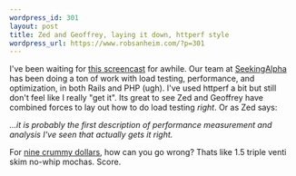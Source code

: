 ```yaml
--- 
wordpress_id: 301
layout: post
title: Zed and Geoffrey, laying it down, httperf style
wordpress_url: https://www.robsanheim.com/?p=301
---
```

I've been waiting for <a href="https://nubyonrails.topfunky.com/articles/2007/03/05/peepcode-page-caching-and-httperf">this screencast</a> for awhile.  Our team at <a href="https://seekingalpha.com">SeekingAlpha</a> has been doing a ton of work with load testing, performance, and optimization, in both Rails and PHP (ugh).  I've used httperf a bit but still don't feel like I really "get it".  Its great to see Zed and Geoffrey have combined forces to lay out how to do load testing *right*.  Or as Zed says:

<cite>...it is probably the first description of performance measurement and analysis I've seen that
actually gets it right.</cite>

For <a href="https://peepcode.com/products/benchmarking-with-httperf">nine crummy dollars</a>, how can you go wrong?  Thats like 1.5 triple venti skim no-whip mochas.  Score.
